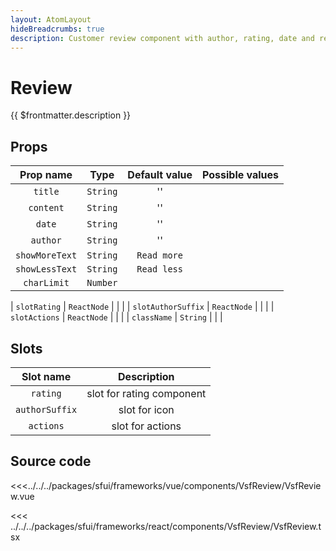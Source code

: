 ```yaml
---
layout: AtomLayout
hideBreadcrumbs: true
description: Customer review component with author, rating, date and review text.
---
```

# Review

{{ $frontmatter.description }}

<Generate style="height: 700px" />

## Props

|   Prop name    |   Type   | Default value | Possible values |
|:--------------:|:--------:|:-------------:|:---------------:|
|    `title`     | `String` |      ''       |                 |
|   `content`    | `String` |      ''       |                 |
|     `date`     | `String` |      ''       |                 |
|    `author`    | `String` |      ''       |                 |
| `showMoreText` | `String` |  `Read more`  |                 |
| `showLessText` | `String` |  `Read less`  |                 |
|  `charLimit`   | `Number` |               |                 |
<!-- react -->
|    `slotRating`    | `ReactNode` |               |                 |
| `slotAuthorSuffix` | `ReactNode` |               |                 |
|   `slotActions`    | `ReactNode` |               |                 |
|    `className`     |  `String`   |               |                 |
<!-- end react -->
<!-- vue -->
## Slots

|   Slot name    |        Description        |
|:--------------:|:-------------------------:|
|    `rating`    | slot for rating component |
| `authorSuffix` |       slot for icon       |
|   `actions`    |     slot for actions      |
<!-- end vue -->

## Source code

<!-- vue -->
<<<../../../packages/sfui/frameworks/vue/components/VsfReview/VsfReview.vue
<!-- end vue -->
<!-- react -->
<<< ../../../packages/sfui/frameworks/react/components/VsfReview/VsfReview.tsx
<!-- end react -->
